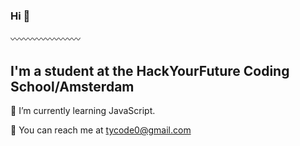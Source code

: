 

### Hi 👋
&#12336;&#12336;&#12336;&#12336;&#12336;&#12336;&#12336;&#12336;

## I'm a student at the HackYourFuture Coding School/Amsterdam


&#128313; I’m currently learning JavaScript.

&#128313; You can reach me at tycode0@gmail.com




<!--
- 👯 I’m looking to collaborate on ...
- 🤔 I’m looking for help with ...
- 💬 Ask me about ...
- 📫 How to reach me: ...
- 😄 Pronouns: ...
- ⚡ Fun fact: ...
!-->
